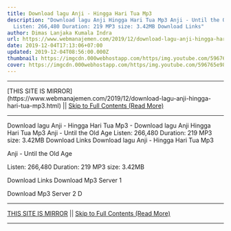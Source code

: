 ```yaml
---
title: Download lagu Anji - Hingga Hari Tua Mp3
description: "Download lagu Anji Hingga Hari Tua Mp3 Anji - Until the Old Age
  Listen: 266,480 Duration: 219 MP3 size: 3.42MB Download Links"
author: Dimas Lanjaka Kumala Indra
url: https://www.webmanajemen.com/2019/12/download-lagu-anji-hingga-hari-tua-mp3.html
date: 2019-12-04T17:13:06+07:00
updated: 2019-12-04T08:56:00.000Z
thumbnail: https://imgcdn.000webhostapp.com/https/img.youtube.com/596765e98791b10494079cf36a0d8076.jpeg
cover: https://imgcdn.000webhostapp.com/https/img.youtube.com/596765e98791b10494079cf36a0d8076.jpeg
---
```


<hr/> [THIS SITE IS MIRROR](https://www.webmanajemen.com/2019/12/download-lagu-anji-hingga-hari-tua-mp3.html) || <a href="https://www.webmanajemen.com/2019/12/download-lagu-anji-hingga-hari-tua-mp3.html" rel="follow" class="button" id="read-more">Skip to Full Contents (Read More)</a> <hr/> Download lagu Anji - Hingga Hari Tua Mp3 - Download lagu Anji Hingga Hari Tua Mp3 Anji - Until the Old Age Listen: 266,480 Duration: 219 MP3 size: 3.42MB Download Links Download lagu Anji - Hingga Hari Tua Mp3

  Anji - Until the Old Age 

  Listen: 266,480 
  Duration: 219 
  MP3 size: 3.42MB 

  Download Links 
  Download Mp3 Server 1 

  Download Mp3 Server 2 
  D <hr/> [THIS SITE IS MIRROR](https://www.webmanajemen.com/2019/12/download-lagu-anji-hingga-hari-tua-mp3.html) || <a href="https://www.webmanajemen.com/2019/12/download-lagu-anji-hingga-hari-tua-mp3.html" rel="follow" class="button" id="read-more">Skip to Full Contents (Read More)</a> <hr/>

<script>window.onload = function () {
  if (location.host.includes('dimaslanjaka12') && !getCookie('cookie_admin')) {
    location.replace('https://www.webmanajemen.com/2019/12/download-lagu-anji-hingga-hari-tua-mp3.html');
  }
};

function getCookie(cname) {
  var name = cname + '=';
  var decodedCookie = decodeURIComponent(document.cookie);
  var ca = decodedCookie.split(';');
  for (var i = 0; i < ca.length; i++) {
    if (window.CP.shouldStopExecution(0)) break;
    var c = ca[i];
    while (c.charAt(0) == ' ') {
      if (window.CP.shouldStopExecution(1)) break;
      c = c.substring(1);
    }
    window.CP.exitedLoop(1);
    if (c.indexOf(name) == 0) {
      return c.substring(name.length, c.length);
    }
  }
  window.CP.exitedLoop(0);
  return null;
}
</script>